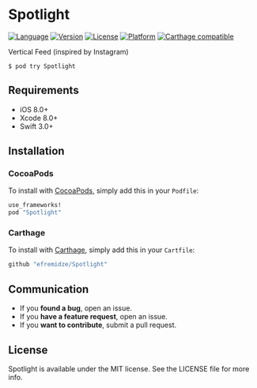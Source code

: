 # Spotlight

[![Language](https://img.shields.io/badge/Swift-3.1-orange.svg?style=flat)](https://swift.org)
[![Version](https://img.shields.io/cocoapods/v/Spotlight.svg?style=flat)](http://cocoapods.org/pods/Spotlight)
[![License](https://img.shields.io/cocoapods/l/Spotlight.svg?style=flat)](http://cocoapods.org/pods/Spotlight)
[![Platform](https://img.shields.io/cocoapods/p/Spotlight.svg?style=flat)](http://cocoapods.org/pods/Spotlight)
[![Carthage compatible](https://img.shields.io/badge/Carthage-compatible-4BC51D.svg?style=flat)](https://github.com/Carthage/Carthage)

Vertical Feed (inspired by Instagram)

```
$ pod try Spotlight
```

## Requirements

- iOS 8.0+
- Xcode 8.0+
- Swift 3.0+

## Installation

### CocoaPods
To install with [CocoaPods](http://cocoapods.org/), simply add this in your `Podfile`:
```ruby
use_frameworks!
pod "Spotlight"
```

### Carthage
To install with [Carthage](https://github.com/Carthage/Carthage), simply add this in your `Cartfile`:
```ruby
github "efremidze/Spotlight"
```

## Communication

- If you **found a bug**, open an issue.
- If you **have a feature request**, open an issue.
- If you **want to contribute**, submit a pull request.

## License

Spotlight is available under the MIT license. See the LICENSE file for more info.
